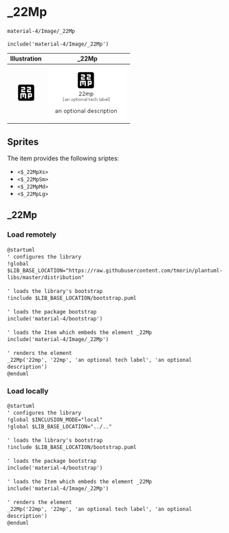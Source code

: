 # _22Mp


```text
material-4/Image/_22Mp
```

```text
include('material-4/Image/_22Mp')
```



| Illustration | _22Mp |
| :---: | :---: |
| ![illustration for Illustration](../../material-4/Image/_22Mp.png) | ![illustration for _22Mp](../../material-4/Image/_22Mp.Local.png) |



## Sprites
The item provides the following sriptes:

- `<$_22MpXs>`
- `<$_22MpSm>`
- `<$_22MpMd>`
- `<$_22MpLg>`





## _22Mp

### Load remotely
```plantuml
@startuml
' configures the library
!global $LIB_BASE_LOCATION="https://raw.githubusercontent.com/tmorin/plantuml-libs/master/distribution"

' loads the library's bootstrap
!include $LIB_BASE_LOCATION/bootstrap.puml

' loads the package bootstrap
include('material-4/bootstrap')

' loads the Item which embeds the element _22Mp
include('material-4/Image/_22Mp')

' renders the element
_22Mp('22mp', '22mp', 'an optional tech label', 'an optional description')
@enduml
```

### Load locally
```plantuml
@startuml
' configures the library
!global $INCLUSION_MODE="local"
!global $LIB_BASE_LOCATION="../.."

' loads the library's bootstrap
!include $LIB_BASE_LOCATION/bootstrap.puml

' loads the package bootstrap
include('material-4/bootstrap')

' loads the Item which embeds the element _22Mp
include('material-4/Image/_22Mp')

' renders the element
_22Mp('22mp', '22mp', 'an optional tech label', 'an optional description')
@enduml
```

